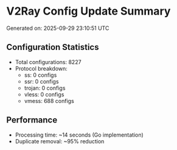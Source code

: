 # V2Ray Config Update Summary
Generated on: 2025-09-29 23:10:51 UTC

## Configuration Statistics
- Total configurations: 8227
- Protocol breakdown:
  - ss: 0 configs
  - ssr: 0 configs
  - trojan: 0 configs
  - vless: 0 configs
  - vmess: 688 configs

## Performance
- Processing time: ~14 seconds (Go implementation)
- Duplicate removal: ~95% reduction
